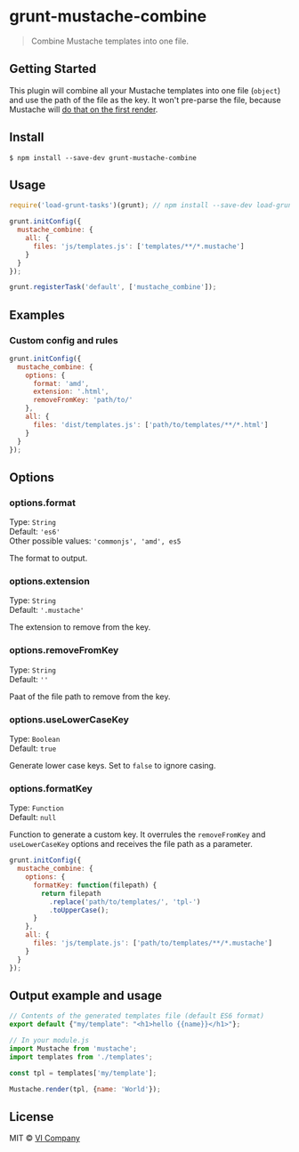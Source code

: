 # grunt-mustache-combine

> Combine Mustache templates into one file.

## Getting Started

This plugin will combine all your Mustache templates into one file (`object`) and use the path of the file as the key. It won't pre-parse the file, because Mustache will [do that on the first render](https://github.com/janl/mustache.js#pre-parsing-and-caching-templates).

## Install

```
$ npm install --save-dev grunt-mustache-combine
```

## Usage

```js
require('load-grunt-tasks')(grunt); // npm install --save-dev load-grunt-tasks

grunt.initConfig({
  mustache_combine: {
    all: {
      files: 'js/templates.js': ['templates/**/*.mustache']
    }
  }
});

grunt.registerTask('default', ['mustache_combine']);
```

## Examples

### Custom config and rules

```js
grunt.initConfig({
  mustache_combine: {
    options: {
      format: 'amd',
      extension: '.html',
      removeFromKey: 'path/to/'
    },
    all: {
      files: 'dist/templates.js': ['path/to/templates/**/*.html']
    }
  }
});
```

## Options

### options.format
Type: `String`  
Default: `'es6'`  
Other possible values: `'commonjs', 'amd', es5`

The format to output.

### options.extension
Type: `String`  
Default: `'.mustache'`

The extension to remove from the key.

### options.removeFromKey
Type: `String`  
Default: `''`

Paat of the file path to remove from the key.

### options.useLowerCaseKey
Type: `Boolean`  
Default: `true`

Generate lower case keys. Set to `false` to ignore casing.

### options.formatKey
Type: `Function`  
Default: `null`

Function to generate a custom key. It overrules the `removeFromKey` and `useLowerCaseKey` options and receives the file path as a parameter.

```js
grunt.initConfig({
  mustache_combine: {
    options: {
      formatKey: function(filepath) {
        return filepath
          .replace('path/to/templates/', 'tpl-')
          .toUpperCase();
      }
    },
    all: {
      files: 'js/template.js': ['path/to/templates/**/*.mustache']
    }
  }
});
```

## Output example and usage

```js
// Contents of the generated templates file (default ES6 format)
export default {"my/template": "<h1>hello {{name}}</h1>"};

// In your module.js
import Mustache from 'mustache';
import templates from './templates';

const tpl = templates['my/template'];

Mustache.render(tpl, {name: 'World'});
```

## License

MIT © [VI Company](http://vicompany.nl)